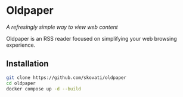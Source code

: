 # Oldpaper
_A refresingly simple way to view web content_

Oldpaper is an RSS reader focused on simplifying your web browsing experience.

## Installation
```sh
git clone https://github.com/skovati/oldpaper
cd oldpaper
docker compose up -d --build
```
